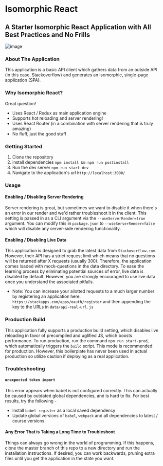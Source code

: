 # Isomorphic React
## A Starter Isomorphic React Application with All Best Practices and No Frills
![image](https://user-images.githubusercontent.com/4268152/31387801-c091f5c8-ad99-11e7-9cb6-42fcde98fc88.png)
### About The Application
This application is a basic API client which gathers data from an outside API (in this case, Stackoverflow) and generates an isomorphic, single-page application (SPA).

### Why Isomorphic React?
Great question!
- Uses React / Redux as main application engine
- Supports hot reloading and server rendering!
- Uses React Router (in a combination with server rendering that is truly amazing)
- No fluff, just the good stuff

### Getting Started
1) Clone the repository
2) install dependencies
`npm install && npm run postinstall`
3) Run the dev server
`npm run start-dev`
4) Navigate to the application's url
`http://localhost:3000/`

### Usage
#### Enabling / Disabling Server Rendering
Server rendering is great, but sometimes we want to disable it when there's an error in our render and we'd rather troubleshoot it in the client.
This setting is passed in as a CLI argument via the `--useServerRender=true` argument.
You can modify this in `package.json` to `--useServerRender=false` which will disable any server-side rendering functionality.

#### Enabling / Disabling Live Data
This application is designed to grab the latest data from `Stackoverflow.com`. However, their API has a strict request limit which means that no questions will be returned after X requests (usually 300).
Therefore, the application comes loaded with mock-questions in the data directory.
To ease the learning process by eliminating potential sources of error, live data is disabled by default.
However, you are strongly encouraged to use live data once you understand the associated pitfalls.
* Note: You can increase your allotted requests to a much larger number by registering an application here,
`https://stackapps.com/apps/oauth/register` and then appending the key to the URLs in `data/api-real-url.js`

### Production Build
This application fully supports a production build setting, which disables live reloading in favor of precompiled and uglified JS, which boosts performance.
To run production, run the command `npm run start-prod`, which automatically triggers the `build` script.
This mode is recommended for production. However, this boilerplate has never been used in actual production so utilize caution if deploying as a real application.

### Troubleshooting
#### `unexpected token import`
This error appears when babel is not configured correctly. This can actually be caused by outdated global dependencies, and is hard to fix. For best results, try the following -
- Install `babel-register` as a local saved dependency
- Update global versions of `babel`, `webpack` and all dependencies to latest / course versions

#### Any Error That is Taking a Long Time to Troubleshoot
Things can always go wrong in the world of programming. If this happens, clone the master branch of this repo to a new directory and run the installation instructions. If desired, you can work backwards, pruning extra files until you get the application in the state you want.

